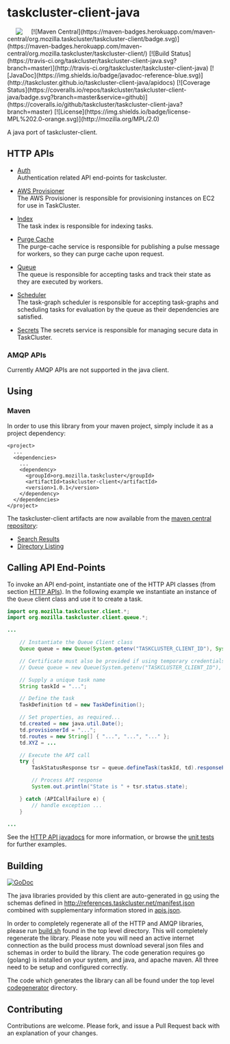 # taskcluster-client-java
<img hspace="20" align="left" src="https://tools.taskcluster.net/lib/assets/taskcluster-120.png" />
[![Maven Central](https://maven-badges.herokuapp.com/maven-central/org.mozilla.taskcluster/taskcluster-client/badge.svg)](https://maven-badges.herokuapp.com/maven-central/org.mozilla.taskcluster/taskcluster-client/)
[![Build Status](https://travis-ci.org/taskcluster/taskcluster-client-java.svg?branch=master)](http://travis-ci.org/taskcluster/taskcluster-client-java)
[![JavaDoc](https://img.shields.io/badge/javadoc-reference-blue.svg)](http://taskcluster.github.io/taskcluster-client-java/apidocs)
[![Coverage Status](https://coveralls.io/repos/taskcluster/taskcluster-client-java/badge.svg?branch=master&service=github)](https://coveralls.io/github/taskcluster/taskcluster-client-java?branch=master)
[![License](https://img.shields.io/badge/license-MPL%202.0-orange.svg)](http://mozilla.org/MPL/2.0)

A java port of taskcluster-client.

## HTTP APIs

* [Auth](http://taskcluster.github.io/taskcluster-client-java/apidocs/org/mozilla/taskcluster/client/auth/Auth.html)  
  Authentication related API end-points for taskcluster.

* [AWS Provisioner](http://taskcluster.github.io/taskcluster-client-java/apidocs/org/mozilla/taskcluster/client/awsprovisioner/AwsProvisioner.html)  
  The AWS Provisioner is responsible for provisioning instances on EC2 for use in TaskCluster.

* [Index](http://taskcluster.github.io/taskcluster-client-java/apidocs/org/mozilla/taskcluster/client/index/Index.html)  
  The task index is responsible for indexing tasks.

* [Purge Cache](http://taskcluster.github.io/taskcluster-client-java/apidocs/org/mozilla/taskcluster/client/purgecache/PurgeCache.html)  
  The purge-cache service is responsible for publishing a pulse message for workers, so they can purge cache upon request.

* [Queue](http://taskcluster.github.io/taskcluster-client-java/apidocs/org/mozilla/taskcluster/client/queue/Queue.html)  
  The queue is responsible for accepting tasks and track their state as they are executed by workers.

* [Scheduler](http://taskcluster.github.io/taskcluster-client-java/apidocs/org/mozilla/taskcluster/client/scheduler/Scheduler.html)  
  The task-graph scheduler is responsible for accepting task-graphs and scheduling tasks for evaluation by the queue as their dependencies are satisfied.

* [Secrets](http://taskcluster.github.io/taskcluster-client-java/apidocs/org/mozilla/taskcluster/client/secrets/Secrets.html)
  The secrets service is responsible for managing secure data in TaskCluster.

### AMQP APIs

Currently AMQP APIs are not supported in the java client.

## Using

### Maven

In order to use this library from your maven project, simply include it as a project dependency:

```
<project>
  ...
  <dependencies>
    ...
    <dependency>
      <groupId>org.mozilla.taskcluster</groupId>
      <artifactId>taskcluster-client</artifactId>
      <version>1.0.1</version>
    </dependency>
  </dependencies>
</project>
```

The taskcluster-client artifacts are now available from the [maven central repository](http://central.sonatype.org/):

* [Search Results](http://search.maven.org/#search|gav|1|g%3A%22org.mozilla.taskcluster%22%20AND%20a%3A%22taskcluster-client%22)
* [Directory Listing](https://repo1.maven.org/maven2/org/mozilla/taskcluster/taskcluster-client/1.0.1/)

## Calling API End-Points

To invoke an API end-point, instantiate one of the HTTP API classes (from section [HTTP APIs](#http-apis)).
In the following example we instantiate an instance of the `Queue` client class and use it to create a task.

```java
import org.mozilla.taskcluster.client.*;
import org.mozilla.taskcluster.client.queue.*;

...

    // Instantiate the Queue Client class
    Queue queue = new Queue(System.getenv("TASKCLUSTER_CLIENT_ID"), System.getenv("TASKCLUSTER_ACCESS_TOKEN"));

    // Certificate must also be provided if using temporary credentials
    // Queue queue = new Queue(System.getenv("TASKCLUSTER_CLIENT_ID"), System.getenv("TASKCLUSTER_ACCESS_TOKEN"), System.getenv("TASKCLUSTER_CERTIFICATE"));

    // Supply a unique task name
    String taskId = "...";

    // Define the task
    TaskDefinition td = new TaskDefinition();

    // Set properties, as required...
    td.created = new java.util.Date();
    td.provisionerId = "...";
    td.routes = new String[] { "...", "...", "..." };
    td.XYZ = ...

    // Execute the API call
    try {
        TaskStatusResponse tsr = queue.defineTask(taskId, td).responsePayload;

        // Process API response
        System.out.println("State is " + tsr.status.state);

    } catch (APICallFailure e) {
        // handle exception ...
    }

...
```

See the [HTTP API javadocs](#http-apis) for more information, or browse the [unit tests](https://github.com/taskcluster/taskcluster-client-java/tree/master/src/test/java/org/mozilla/taskcluster) for further examples.
## Building

[![GoDoc](https://godoc.org/github.com/taskcluster/taskcluster-client-java?status.svg)](https://godoc.org/github.com/taskcluster/taskcluster-client-java)

The java libraries provided by this client are auto-generated in
[go](https://golang.org/) using the schemas defined in
http://references.taskcluster.net/manifest.json combined with supplementary
information stored in
[apis.json](https://github.com/taskcluster/taskcluster-client-java/blob/master/codegenerator/model/apis.json).

In order to completely regenerate all of the HTTP and AMQP libraries, please run
[build.sh](https://github.com/taskcluster/taskcluster-client-java/blob/master/build.sh)
found in the top level directory. This will completely regenerate the library.
Please note you will need an active internet connection as the build process
must download several json files and schemas in order to build the library. The
code generation requires go (golang) is installed on your system, and java, and
apache maven. All three need to be setup and configured correctly.

The code which generates the library can all be found under the top level
[codegenerator](https://github.com/taskcluster/taskcluster-client-java/tree/master/codegenerator)
directory.

## Contributing

Contributions are welcome. Please fork, and issue a Pull Request back with an explanation of your changes.
